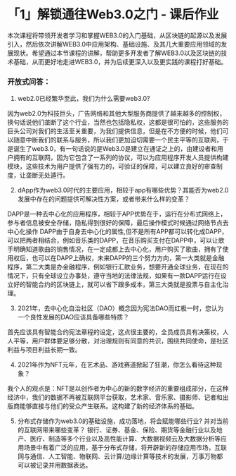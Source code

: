 # 「1」解锁通往Web3.0之门 - 课后作业

本次课程将带领开发者学习和掌握WEB3.0的入门基础，从区块链的起源以及发展引入，然后依次讲解WEB3.0中应用架构、基础设施、及其几大重要应用领域的发展现状。希望通过本节课程的讲解，帮助更多开发者了解WEB3.0以及区块链的技术基础，从而更好地走进WEB3.0，并为后续更深入以及更实践的课程打好基础。
### 开放式问答：
1. web2.0已经繁华至此，我们为什么需要web3.0?

因为web2.0为科技巨头，广告网络和其他大型服务商提供了越来越多的控制权，换句话说他们垄断了这个行业，当然也包括隐私权，这都是很可怕的，这些服务的巨头公司对我们的生活至关重要，为我们提供信息，但是在不方便的时候，他们可以随意中断我们的联系与服务，所以我们更加迫切需要一个民主平等的互联网，于是诞生了web3.0，有一句话说的是Web3.0是建立在通证之上的，由建设者和用户拥有的互联网，因为它包含了一系列的协议，可以为应用程序开发人员提供构建模块，这些技术为用户提供了强有力的，可验证的保障，可以建立良好的审查制度，让垄断无处遁行。        

2. dApp作为web3.0时代的主要应用，相较于app有哪些优势？其能否为web2.0发展中存在的问题提供可解决性方案，或者带来什么样的变革？

DAPP是一种去中心化的应用程序，相较于APP优势在于，运行在分布式网络上，参与者信息被安全存储，隐私得到很好的保障，最后操作模式时候通过网络节点去中心化操作
DAPP由于自身去中心化的属性,但不是所有APP都可以转化成DAPP，可以把两者相结合，例如音乐类的DAPP，在音乐购买支付在DAPP中，可以让歌手明确知道歌曲的销售情况，在一定成都上去中心化，用户购买了歌曲，拥有了使用权后，也可以在DAPP上确权，未来DAPP的三个努力方向，第一大类就是金融程序，第二大类是办金融程序，例如银行汇款业务，想要开通全球业务，在现在的情况下，只有全球设立办事处，遵守当地的法律法规，如果有一款DAPP运行在设立好的智能合约的区块链上，就可以省下跟多成本，第三大类就是投票与自主化治理。   

3. 2021年，去中心化自治社区（DAO）概念因为宪法DAO而红极一时，您认为一个良性发展的DAO应该具备哪些特质？

首先应该具有智能合约宪法章程的设定，这点很主要的，全员成员具有决策权，人人平等，用户群体要足够分散，对治理规则有同意的共识，围绕共同使命，是社区利益与项目利益长期一致。   

4. 2021年作为NFT元年，在艺术品、游戏赛道掀起了狂潮，你怎么看待这种现象？

我个人的观点是：NFT是以创作者为中心的新的数字经济的重要组成部分，在这种经济中，我们的数据不再被互联网平台获取，艺术家、音乐家、摄影师、记者和出版商能够直接与他们的受众产生联系。这构建了新的经济体系的基础。   

5. 分布式存储作为web3.0的基础设施，成功落地，将会赋能哪些行业? 并对当前的互联网带来哪些变革？
银行、证券、基金、保险、期货等金融行业以及地产、医疗、制造等多个行业以及高性能计算、大数据视频云及大数据分析等应用场景中有着广泛的应用，基于分布式存储，将开辟新的存储应用市场，互联网与通信、人工智能、物联网、云计算/边缘计算等技术的发展，万事万物都可以被记录并用数据表达。
